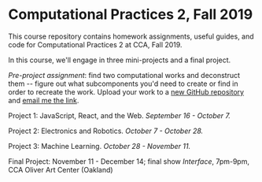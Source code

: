 # Computational Practices 2, Fall 2019

This course repository contains homework assignments, useful guides, and code for Computational Practices 2 at CCA, Fall 2019.

In this course, we'll engage in three mini-projects and a final project.

*Pre-project assignment*: find two computational works and deconstruct them -- figure out what subcomponents you'd need to create or find in order to recreate the work. Upload your work to a [new GitHub repository](https://github.xom/zamfi/github-guide) and [email me the link](mailto:zamfi@cca.edu).

Project 1: JavaScript, React, and the Web. *September 16 - October 7.*

Project 2: Electronics and Robotics. *October 7 - October 28.*

Project 3: Machine Learning. *October 28 - November 11.*

Final Project: November 11 - December 14; final show *Interface*, 7pm-9pm, CCA Oliver Art Center (Oakland)